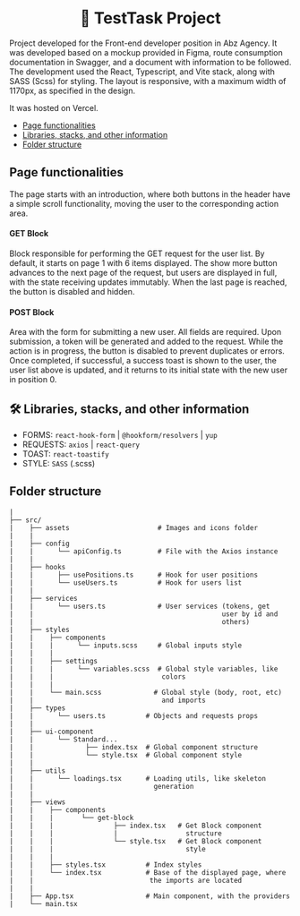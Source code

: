 <h1 align="center"> 🚀 TestTask Project </h1>

Project developed for the Front-end developer position in Abz Agency. It was developed based on a mockup provided in Figma, route consumption documentation in Swagger, and a document with information to be followed.
The development used the React, Typescript, and Vite stack, along with SASS (Scss) for styling. The layout is responsive, with a maximum width of 1170px, as specified in the design.

It was hosted on Vercel.

* [Page functionalities](#page-funcionalities)
* [Libraries, stacks, and other information](#libaried-stacks-and-other-information)
* [Folder structure](#folder-structure)

## Page functionalities
The page starts with an introduction, where both buttons in the header have a simple scroll functionality, moving the user to the corresponding action area.

#### GET Block
Block responsible for performing the GET request for the user list. By default, it starts on page 1 with 6 items displayed. The show more button advances to the next page of the request, but users are displayed in full, with the state receiving updates immutably. When the last page is reached, the button is disabled and hidden.

#### POST Block
Area with the form for submitting a new user. All fields are required. Upon submission, a token will be generated and added to the request. While the action is in progress, the button is disabled to prevent duplicates or errors. Once completed, if successful, a success toast is shown to the user, the user list above is updated, and it returns to its initial state with the new user in position 0.

## 🛠️ Libraries, stacks, and other information

- FORMS: `react-hook-form` | `@hookform/resolvers` | `yup`
- REQUESTS: `axios` | `react-query`
- TOAST: `react-toastify`
- STYLE: `SASS` (.scss)

## Folder structure
```
|
├── src/
|    ├── assets                      # Images and icons folder
|    |
|    ├── config
|    |      └── apiConfig.ts         # File with the Axios instance
|    |
|    ├── hooks                  
|    |      ├── usePositions.ts      # Hook for user positions
|    |      └── useUsers.ts          # Hook for users list
|    |
|    ├── services                  
|    |      └── users.ts             # User services (tokens, get 
|    |                                               user by id and
|    |                                               others) 
|    ├── styles                  
|    |    ├── components
|    |    |      └── inputs.scss     # Global inputs style
|    |    |      
|    |    ├── settings
|    |    |      └── variables.scss  # Global style variables, like 
|    |    |                           colors
|    |    |      
|    |    └── main.scss             # Global style (body, root, etc)
|    |                                and imports
|    ├── types                  
|    |      └── users.ts          # Objects and requests props 
|    | 
|    ├── ui-component                  
|    |      └── Standard...
|    |             ├── index.tsx  # Global component structure  
|    |             └── style.tsx  # Global component style  
|    |
|    ├── utils
|    |      └── loadings.tsx      # Loading utils, like skeleton 
|    |                              generation
|    |
|    ├── views
|    |    ├── components
|    |    |       └── get-block           
|    |    |               ├── index.tsx   # Get Block component 
|    |    |               |                 structure           
|    |    |               └── style.tsx   # Get Block component 
|    |    |                                 style         
|    |    |                        
|    |    ├── styles.tsx          # Index styles
|    |    └── index.tsx           # Base of the displayed page, where 
|    |                             the imports are located
|    |
|    ├── App.tsx                  # Main component, with the providers
|    └── main.tsx
```